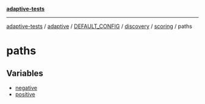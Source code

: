 [**adaptive-tests**](../../../../../../../../../README.md)

***

[adaptive-tests](../../../../../../../../../README.md) / [adaptive](../../../../../../../../README.md) / [DEFAULT\_CONFIG](../../../../../../README.md) / [discovery](../../../../README.md) / [scoring](../../README.md) / paths

# paths

## Variables

- [negative](variables/negative.md)
- [positive](variables/positive.md)
